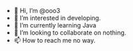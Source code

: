 - 👋 Hi, I’m @ooo3
- 👀 I’m interested in developing.
- 🌱 I’m currently learning Java
- 💞️ I’m looking to collaborate on nothing.
- 📫 How to reach me no way.

<!---
ooo3/ooo3 is a ✨ special ✨ repository because its `README.md` (this file) appears on your GitHub profile.
You can click the Preview link to take a look at your changes.
--->
